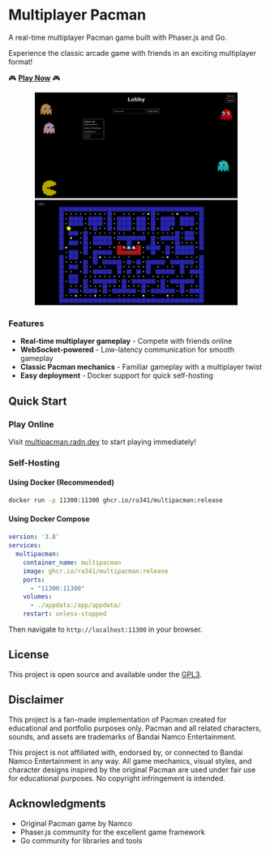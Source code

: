 # Multiplayer Pacman

A real-time multiplayer Pacman game built with Phaser.js and Go.

Experience the classic arcade game with friends in an exciting multiplayer format!

🎮 **[Play Now](https://multipacman.radn.dev/)** 🎮

<div align="center">
  <img src=".github/img/lobby.png" alt="Game Lobby" width="400" />
  <img src=".github/img/game.png" alt="Gameplay Screenshot" width="400" />
</div>

### Features

- **Real-time multiplayer gameplay** - Compete with friends online
- **WebSocket-powered** - Low-latency communication for smooth gameplay
- **Classic Pacman mechanics** - Familiar gameplay with a multiplayer twist
- **Easy deployment** - Docker support for quick self-hosting

## Quick Start

### Play Online
Visit [multipacman.radn.dev](https://multipacman.radn.dev/) to start playing immediately!

### Self-Hosting

#### Using Docker (Recommended)
```bash
docker run -p 11300:11300 ghcr.io/ra341/multipacman:release
```

#### Using Docker Compose
```yaml
version: '3.8'
services:
  multipacman:
    container_name: multipacman
    image: ghcr.io/ra341/multipacman:release
    ports: 
      - "11300:11300"
    volumes:
      - ./appdata:/app/appdata/
    restart: unless-stopped
```

Then navigate to `http://localhost:11300` in your browser.

## License

This project is open source and available under the [GPL3](LICENSE).

## Disclaimer

This project is a fan-made implementation of Pacman created for educational and portfolio purposes only. Pacman and all related characters, sounds, and assets are trademarks of Bandai Namco Entertainment. 

This project is not affiliated with, endorsed by, or connected to Bandai Namco Entertainment in any way. All game mechanics, visual styles, and character designs inspired by the original Pacman are used under fair use for educational purposes. No copyright infringement is intended.

## Acknowledgments

- Original Pacman game by Namco
- Phaser.js community for the excellent game framework
- Go community for libraries and tools
